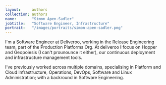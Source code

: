 ```yaml
---
layout:     authors
collection: authors
name:       "Simon Apen-Sadler"
jobtitle:   "Software Engineer, Infrastructure"
portrait:   "/images/portraits/simon-apen-sadler.png"
---
```


I'm a Software Engineer at Deliveroo, working in the Release Engineering team, part of the Production Platforms Org. At deliveroo I focus on Hopper and Geopoiesis (I can't prounounce it either), our continuous deployment and infrastructure management tools.

I've previously worked across multiple domains, specialising in Platform and Cloud Infrastructure, Operations, DevOps, Software and Linux Administration; with a backround in Software Engineering.

